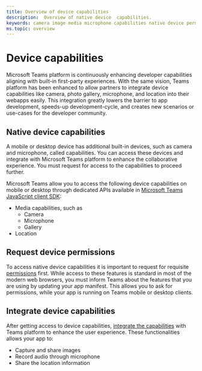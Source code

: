 ```yaml
---
title: Overview of device capabilities
description:  Overview of native device  capabilities.
keywords: camera image media microphone capabilities native device permissions 
ms.topic: overview
---
```


# Device capabilities 

Microsoft Teams platform is continuously enhancing developer capabilities aligning with built-in first-party  experiences. With the same vision, Teams platform has been enhanced to allow partners to integrate device capabilities like camera, photo gallery, microphone, and location into their webapps easily. This integration greatly lowers the barrier to app development, speeds-up development-cycle, and creates new scenarios or use-cases for the developer community.

## Native device capabilities

A mobile or desktop device has additional built-in devices, such as camera and microphone, called capabilities. You can access these devices and integrate with Microsoft Teams platform to enhance the collaborative experience. You must request for access to the capabilities to proceed further.

Microsoft Teams allow you to access the following device capabilities on mobile or desktop through dedicated APIs available in [Microsoft Teams JavaScript client SDK](/javascript/api/overview/msteams-client?view=msteams-client-js-latest&preserve-view=true):
* Media capabilities, such as
    * Camera
    * Microphone
    * Gallery
* Location

## Request device permissions

To access native device capabilities it is important to request for requisite [permissions](native-device-permissions.md) first. While access to these features is standard in most of the modern web browsers, you must inform Teams about the features that you are using by updating your app manifest. This allows you to ask for permissions, while your app is running on Teams mobile or desktop clients.
 
 ## Integrate device capabilities

After getting access to device capabilities, [integrate the capabilities](mobile-camera-image-permissions.md) with Teams platform to enhance the user experience. These functionalities allows your app to:

* Capture and share images
* Record audio through microphone
* Share the location information


